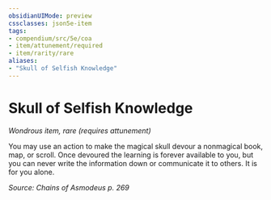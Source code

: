 ```yaml
---
obsidianUIMode: preview
cssclasses: json5e-item
tags:
- compendium/src/5e/coa
- item/attunement/required
- item/rarity/rare
aliases: 
- "Skull of Selfish Knowledge"
---
```

# Skull of Selfish Knowledge
*Wondrous item, rare (requires attunement)*  


You may use an action to make the magical skull devour a nonmagical book, map, or scroll. Once devoured the learning is forever available to you, but you can never write the information down or communicate it to others. It is for you alone.

*Source: Chains of Asmodeus p. 269*